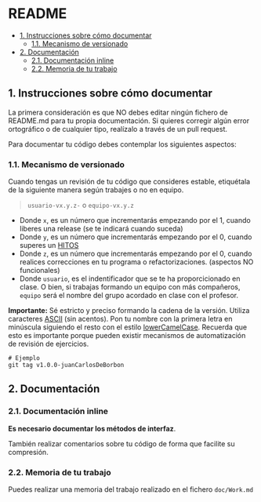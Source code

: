 # README

- [1. Instrucciones sobre cómo documentar](#1-instrucciones-sobre-cómo-documentar)
  - [1.1. Mecanismo de versionado](#11-mecanismo-de-versionado)
- [2. Documentación](#2-documentación)
  - [2.1. Documentación inline](#21-documentación-inline)
  - [2.2. Memoria de tu trabajo](#22-memoria-de-tu-trabajo)

## 1. Instrucciones sobre cómo documentar

La primera consideración es que NO debes editar ningún fichero de README.md para tu propia documentación. Si quieres corregir algún error ortográfico o de cualquier tipo, realízalo a través de un pull request.

Para documentar tu código debes contemplar los siguientes aspectos:

### 1.1. Mecanismo de versionado

Cuando tengas un revisión de tu código que consideres estable, etiquétala de la siguiente manera según trabajes o no en equipo.

> `usuario-vx.y.z-` o `equipo-vx.y.z`

- Donde `x`, es un número que incrementarás empezando por el 1, cuando liberes una release (se te indicará cuando suceda)
- Donde `y`, es un número que incrementarás empezando por el 0, cuando superes un [HITOS](Hitos.md)
- Donde `z`, es un número que incrementarás empezando por el 0, cuando realices correcciones en tu programa o refactorizaciones. (aspectos NO funcionales)
- Donde `usuario`, es el indentificador que se te ha proporcicionado en clase. O bien, si trabajas formando un equipo con más compañeros, `equipo` será el nombre del grupo acordado en clase con el profesor.

**Importante:** Sé estricto y preciso formando la cadena de la versión. Utiliza caracteres [ASCII](https://es.wikipedia.org/wiki/ASCII) (sin acentos). Pon tu nombre con la primera letra en minúscula siguiendo el resto con el estilo [lowerCamelCase](https://es.wikipedia.org/wiki/CamelCase). Recuerda que esto es importante porque pueden existir mecanismos de automatización de revisión de ejercicios.

```Shell
# Ejemplo
git tag v1.0.0-juanCarlosDeBorbon
```

## 2. Documentación

### 2.1. Documentación inline

**Es necesario documentar los métodos de interfaz**.

También realizar comentarios sobre tu código de forma que facilite su compresión.

### 2.2. Memoria de tu trabajo

Puedes realizar una memoria del trabajo realizado en el fichero `doc/Work.md`
